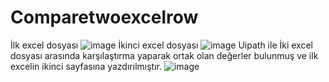 # Comparetwoexcelrow
İlk excel dosyası
![image](https://github.com/hazalzengin/Comparetwoexcelrow/assets/141309108/5db0cd09-a734-449b-b0f3-d6333595de94)
İkinci excel dosyası
![image](https://github.com/hazalzengin/Comparetwoexcelrow/assets/141309108/e98ab657-2473-401c-b9db-53a42fa8e9e7)
Uipath ile İki excel dosyası arasında karşılaştırma yaparak ortak olan değerler bulunmuş ve ilk excelin ikinci sayfasına yazdırılmıştır. 
![image](https://github.com/hazalzengin/Comparetwoexcelrow/assets/141309108/06d8d2b9-6acc-4343-876f-adfc3d0291d9)

